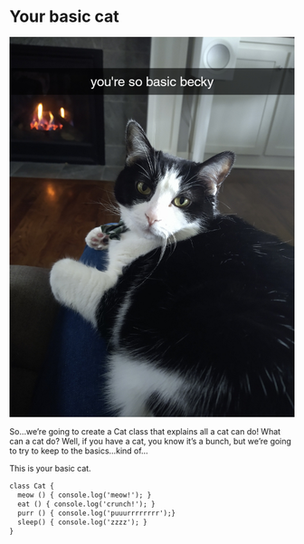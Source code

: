 <!-- layout: page
title: "Your Basic Cat"
permalink: /your-basic-cat/ -->

# Your basic cat

![your basic cat](./images/basicBecky.jpg?raw=true)

So…we’re going to create a Cat class that explains all a cat can do! What can a cat do? Well, if you have a cat, you know it’s a bunch, but we’re going to try to keep to the basics…kind of…

This is your basic cat.

```
class Cat {
  meow () { console.log('meow!'); }
  eat () { console.log('crunch!'); }
  purr () { console.log('puuurrrrrrrr');}
  sleep() { console.log('zzzz'); }
}
```